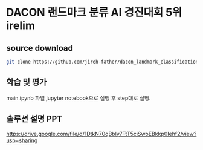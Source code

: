 # DACON 랜드마크 분류 AI 경진대회 5위 irelim

## source download
```bash
git clone https://github.com/jireh-father/dacon_landmark_classification.git

```

## 학습 및 평가
main.ipynb 파일 jupyter notebook으로 실행 후 step대로 실행.

## 솔루션 설명 PPT
https://drive.google.com/file/d/1DtkN70qBbly7TtT5ciSwoEBkkp0Iehf2/view?usp=sharing
